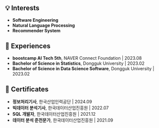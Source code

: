 <h2>💡 Interests </h2>

- <b>Software Engineering</b>
- <b>Natural Language Processing</b>
- <b>Recommender System</b>


<h2>🚀 Experiences </h2>

- <b>boostcamp AI Tech 5th</b>, NAVER Connect Foundation | 2023.08
- <b>Bachelor of Science in Statistics</b>, Dongguk University | 2023.02
- <b>Bachelor of Science in Data Science Software</b>, Dongguk University | 2023.02



<h2>📜 Certificates</h1>

- <b>정보처리기사</b>, 한국산업인력공단 | 2024.09
- <b>빅데이터 분석기사</b>, 한국데이터산업진흥원 | 2022.07
- <b>SQL 개발자</b>, 한국데이터산업진흥원 | 2021.12
- <b>데이터 분석 준전문가</b>, 한국데이터산업진흥원 | 2021.09
